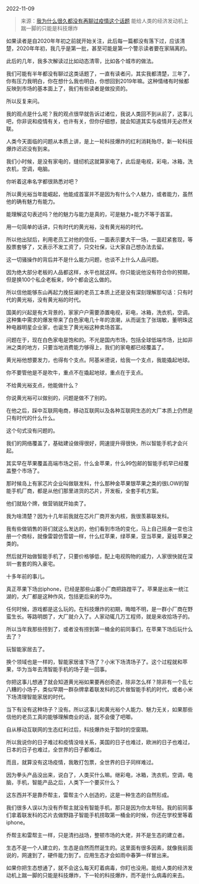 2022-11-09

> 来源：[我为什么很久都没有再聊过疫情这个话题](http://mp.weixin.qq.com/s?__biz=MzU3NDc5Nzc0NQ==&mid=2247520927&idx=1&sn=a5d54c397d854869c5e453238e4a2b17&chksm=fd2e3041ca59b957161b7819000ea505da3e8494400bb36c393b09dc2de1d753cfb7ec53e722&scene=27#wechat_redirect)
> 能给人类的经济发动机上踹一脚的只能是科技爆炸

如果读者是自2020年年初之前就开始关注，此后每一篇都没有落下过，应该清楚，2020年年初，我几乎是第一批，甚至可能是第一个警示读者要在家隔离的。

此后的几年，我多次解读过比如动态清零，比如各个城市的做法。  

我们可能有半年都没有聊过这类话题了，一直有读者问，其实我都清楚，三年了，你有压力我明白，你在想什么我也明白，你想回到2019年嘛。这种情绪有时候都反映到市场的基本面上了，我们有些读者是做投资的。

所以反复来问。

我的观点是什么呢？我的观点很早就告诉过诸位，我说人类回不到从前了，这事儿吧，你非说和疫情有关，也许有关，但你仔细想，就会知道其实与疫情并无必然关联。

人类今天面临的问题从本质上讲，是上一轮科技爆炸的红利消耗殆尽，新一轮科技爆炸迟迟没有到来。  

我们小时候，是没有家电的，缝纫机这就算家电了，此后是电视，彩电，冰箱，洗衣机，空调，电脑。  

你听着这串名字都很熟悉对吧？  

所以黄光裕当年能崛起，他能成首富并不是因为有什么个人魅力，或者能力，虽然他的确有魅力有能力。  

能理解这句表述吗？他的魅力与能力是真的，可是魅力+能力不等于首富。  

用一句简单的话讲，只有时代的黄光裕，没有黄光裕的时代。

所以他出狱后，利用老员工对他的信任，一面表示要大干一场，一面赶紧套现，等股票套够了，又表示不发工资了，只交社保，让大家自己想办法去留。  

这一切骚操作的背后并不是什么能力问题，也谈不上什么人品问题。  

因为绝大部分老板的人品都这样，水平也就这样。你只能说他没有符合你的预期，但是换100个私企老板来，99个都会这么做的。

所以信他能够东山再起力挽狂澜的老员工本质上还是没有深刻理解那句话：只有时代的黄光裕，没有黄光裕的时代。

国美的兴起是有大背景的，家家户户需要添置电视，彩电，冰箱，洗衣机，空调。这种集中需求的爆发带来了白色家电几十年的浪潮，从而诞生了张瑞敏，董明珠这种电器明星企业家，也诞生了黄光裕这种卖场首富。

问题在于，现在白色家电是饱和的。不光是国内市场，包括全球低端市场，比如非洲之类的地方，只要当地消费能力够得上，我们的家电都已经覆盖了。

黄光裕他想要发力，也得有个支点。阿基米德说，给我一个支点，我能撬起地球。

你不要管他是不是吹牛，重点不在撬起地球，重点在于支点。  

不给黄光裕支点，他能做什么？  

你说黄光裕可以做别的，问题是做不了别的。  

在他之后，踩中互联网电商，移动互联网以及各种互联网生态的大厂本质上仍然是只有时代的什么什么。  

这个句式没有问题的。

我们的网络覆盖了，基础建设做得很好，网速提升得很快，所以智能手机才会兴起。  

其实早在苹果覆盖高端市场之前，什么金苹果，什么99包邮的智能手机早已经覆盖整个市场了。  

那时候岛上有家芯片企业叫做联发科，什么那种金苹果银苹果之类的很LOW的智能手机厂商，都是从他们那里进货的芯片，开发板，全套手机方案。

他们就贴个牌，做营销就开始卖了。  

我为啥清楚？因为十几年前我就在芯片厂商开发内核，我很羡慕联发科。

我有些做销售的哥们就这么发达的，他们看到市场的变化，马上自己摇身一变也注册一个商标，就像雷碧仿雪碧一样，什么红苹果，绿苹果，亚当苹果，夏娃苹果之类的。  

然后就开始做智能手机了，只要价格够低，配上电视购物的威力，人家很快就在深圳一套套的购入豪宅。

十多年前的事儿。  

真正苹果下场出iphone，已经是那些山寨小厂商把路蹚平了。苹果是出来一统江湖的，大厂都是这种作风，包括更后来的华为。

任何时候，游戏都是这么玩的。在科技爆炸的初期，晦暗不明，是一群小厂商在野蛮生长。等路明朗了，大厂就介入了。人家动辄几万工程师，就是来收拾场子的。

所以当年我那些捞到了，或者没有捞到第一桶金的前同事们，在苹果下场后玩什么去了？  

玩智能家居去了。

换个领域也是一样的，智能家居谁下场了？小米下场清场子了。这个过程就和苹果，华为当年去清智能手机的场子是一回事。  

你把这事儿想通了就会知道黄光裕如果要再创奇迹，除非怎么样？除非有一个乱七八糟的小场子，类似早期一群杂牌拿着联发科的芯片做智能手机的时代，或者小米下场清理智能家居的时代。

当下有没有这种场子？没有。所以这事儿和黄光裕个人能力、魅力无关，如果那些信他的老员工真的能够理解商业的话，就不会傻了吧唧。

自从移动互联网的生态红利过后，科技爆炸处于暂时的空窗期。

所以我说你的日子难过和疫情没啥关系，美国的日子也难过，欧洲的日子也难过，日本的日子也难过，全世界的日子都难过。

而且，就算没有这场疫情，我敢打包票，全世界的日子同样难过。

因为拳头产品没出来，说白了，人类买什么嘛。继彩电，冰箱，洗衣机，空调，电脑，手机，智能产品之后，人类下一个要买什么？

这东西并不是靠乔帮主，雷帮主个人创造的，这是一种生态的自然形成。

我们很多人误以为没有乔帮主就没有智能手机，那只是因为你太年轻。我的前同事们拿着联发科的芯片去做野路子智能手机捞取第一桶金的时候，你还在学校里等着iphone。

乔帮主和雷帮主一样，只是清扫战场，整顿市场的大佬，并不是生态的建立者。  

生态不是一个人建立的，生态是自然而然诞生的。这里面有很多因素，就像我前面说的，网速到了，硬件能力到了。应用生态才会如雨中春笋一样冒出来。

如果你把生态想通了，就不会这么每天盯着病毒，你盯也没用。能给人类的经济发动机上踹一脚的只能是科技爆炸，下一轮的科技爆炸，而不是什么病毒的来去。

